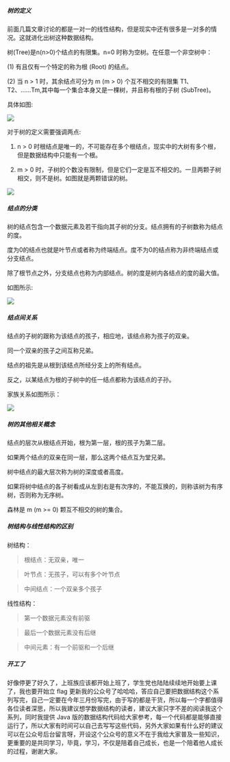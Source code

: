 ##### 树的定义
前面几篇文章讨论的都是一对一的线性结构，但是现实中还有很多是一对多的情况。这就进化出树这种数据结构。

树(Tree)是n(n>0)个结点的有限集。n=0 时称为空树。在任意一个非空树中：

(1) 有且仅有一个特定的称为根 (Root) 的结点。

(2) 当 n > 1 时，其余结点可分为 m (m > 0) 个互不相交的有限集 T1、T2、......Tm,其中每一个集合本身又是一棵树，并且称有根的子树 (SubTree)。

具体如图:

![](http://ove4nglsb.bkt.clouddn.com/%E6%A0%91.png)

对于树的定义需要强调两点:

1. n > 0 时根结点是唯一的，不可能存在多个根结点，现实中的大树有多个根，但是数据结构中只能有一个根。

2. m > 0 时，子树的个数没有限制，但是它们一定是互不相交的。一旦两颗子树相交，则不是树。如图就是两颗错误的树。

![](http://ove4nglsb.bkt.clouddn.com/%E7%9B%B8%E4%BA%A4%E6%A0%91.png)

##### 结点的分类
树的结点包含一个数据元素及若干指向其子树的分支。结点拥有的子树数称为结点的度。

度为0的结点也就是叶节点或者称为终端结点。度不为0的结点称为非终端结点或分支结点。

除了根节点之外，分支结点也称为内部结点。树的度是树内各结点的度的最大值。

如图所示:

![](http://ove4nglsb.bkt.clouddn.com/%E5%BA%A6.png)

##### 结点间关系
结点的子树的跟称为该结点的孩子，相应地，该结点称为孩子的双亲。

同一个双亲的孩子之间互称兄弟。

结点的祖先是从根到该结点所经分支上的所有结点。

反之，以某结点为根的子树中的任一结点都称为该结点的子孙。

家族关系如图所示：

![](http://ove4nglsb.bkt.clouddn.com/%E7%BB%93%E7%82%B9%E4%B9%8B%E9%97%B4%E7%9A%84%E5%85%B3%E7%B3%BB.png)

##### 树的其他相关概念
结点的层次从根结点开始，根为第一层，根的孩子为第二层。

如果两个结点的双亲在同一层，那么这两个结点互为堂兄弟。

树中结点的最大层次称为树的深度或者高度。

如果将树中结点的各子树看成从左到右是有次序的，不能互换的，则称该树为有序树，否则称为无序树。

森林是 m (m >= 0) 颗互不相交的树的集合。

##### 树结构与线性结构的区别
树结构：
> 根结点：无双亲，唯一

> 叶节点：无孩子，可以有多个叶节点

> 中间结点：一个双亲多个孩子

线性结构：
> 第一个数据元素没有前驱

> 最后一个数据元素没有后继

> 中间元素：有一个前驱和一个后继

##### 开工了
好像停更了好久了，上班族应该都开始上班了，学生党也陆陆续续地开始要上课了，我也要开始立 flag 更新我的公众号了哈哈哈，答应自己要把数据结构这个系列写完，自己一定要在今年三月份写完，由于写的都是干货，所以每一个字都值得各位读者深思，所以我建议想学数据结构的读者，建议大家只字不差的阅读我这个系列，同时我提供 Java 版的数据结构代码给大家参考，每一个代码都是能够直接运行了，所以大家有时间可以自己去写写这些代码，另外大家如果有什么好的建议可以在公众号后台留言呀，开设这个公众号的意义不在于我给大家普及一些知识，更重要的是共同学习，毕竟，学习，不仅是陪着自己成长，也是一个陪着他人成长的过程，谢谢大家。
